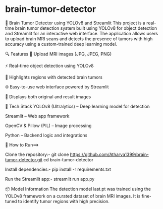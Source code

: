 # brain-tumor-detector
🧠 Brain Tumor Detector using YOLOv8 and Streamlit
This project is a real-time brain tumor detection system built using YOLOv8 for object detection and Streamlit for an interactive web interface. The application allows users to upload brain MRI scans and detects the presence of tumors with high accuracy using a custom-trained deep learning model.

🔍 Features
📁 Upload MRI images (JPG, JPEG, PNG)

⚡ Real-time object detection using YOLOv8

🧠 Highlights regions with detected brain tumors

🌐 Easy-to-use web interface powered by Streamlit

📸 Displays both original and result images

🧰 Tech Stack
YOLOv8 (Ultralytics) – Deep learning model for detection

Streamlit – Web app framework

OpenCV & Pillow (PIL) – Image processing

Python – Backend logic and integrations

🚀 How to Run==>

Clone the repository:-
git clone https://github.com/Atharva1399/brain-tumor-detector.git
cd brain-tumor-detector

Install dependencies:-
pip install -r requirements.txt

Run the Streamlit app:-
streamlit run app.py

📦 Model Information
The detection model last.pt was trained using the YOLOv8 framework on a curated dataset of brain MRI images. It is fine-tuned to identify tumor regions with high precision.



